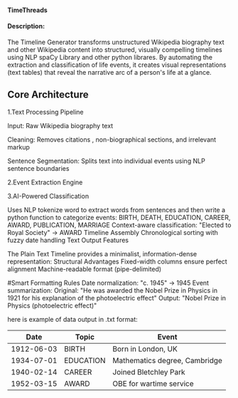 
#### TimeThreads

#### Description:
The Timeline Generator transforms unstructured Wikipedia biography text and other Wikipedia content into structured, visually compelling timelines using NLP spaCy Library and other python librares. By automating the extraction and classification of life events, it creates visual representations (text tables) that reveal the narrative arc of a person's life at a glance.

## Core Architecture

1.Text Processing Pipeline

Input: Raw Wikipedia biography text

Cleaning: Removes citations , non-biographical sections, and irrelevant markup

Sentence Segmentation: Splits text into individual events using NLP sentence boundaries

2.Event Extraction Engine

3.AI-Powered Classification

Uses NLP tokenize word  to extract words from sentences and then write a python function to categorize events:
BIRTH, DEATH, EDUCATION, CAREER, AWARD, PUBLICATION, MARRIAGE
Context-aware classification:
"Elected to Royal Society" → AWARD
Timeline Assembly
Chronological sorting with fuzzy date handling
Text Output Features

The Plain Text Timeline provides a minimalist, information-dense representation:
Structural Advantages
Fixed-width columns ensure perfect alignment
Machine-readable format (pipe-delimited)

#Smart Formatting Rules
Date normalization: "c. 1945" → 1945
Event summarization:
Original: "He was awarded the Nobel Prize in Physics in 1921 for his explanation of the photoelectric effect"
Output: "Nobel Prize in Physics (photoelectric effect)"

here is example of data output in .txt format:

| Date       | Topic      | Event                          |
|------------|------------|--------------------------------|
| 1912-06-03 | BIRTH      | Born in London, UK             |
| 1934-07-01 | EDUCATION  | Mathematics degree, Cambridge  |
| 1940-02-14 | CAREER     | Joined Bletchley Park          |
| 1952-03-15 | AWARD      | OBE for wartime service        |
